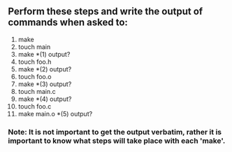 ## Perform these steps and write the output of commands when asked to:

1. make
2. touch main
3. make
  *(1) output?
4. touch foo.h
5. make
  *(2) output?
6. touch foo.o
7. make
  *(3) output?
8. touch main.c
9. make
  *(4) output?
10. touch foo.c
11. make main.o
  *(5) output?


### Note: It is not important to get the output verbatim, rather it is important to know what steps will take place with each 'make'.
